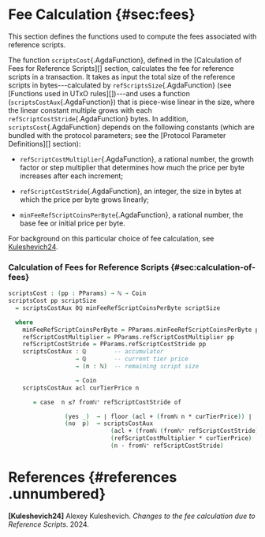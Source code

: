# Fee Calculation {#sec:fees}

This section defines the functions used to compute the fees associated with reference scripts.

The function `scriptsCost`{.AgdaFunction},
defined in the [Calculation of Fees for Reference Scripts][] section, calculates the
fee for reference scripts in a transaction. It takes as input the total
size of the reference scripts in bytes---calculated by
`refScriptsSize`{.AgdaFunction} (see [Functions used in UTxO rules][])---and
uses a function (`scriptsCostAux`{.AgdaFunction}) that is piece-wise
linear in the size, where the linear constant multiple grows with each
`refScriptCostStride`{.AgdaFunction} bytes. In addition,
`scriptsCost`{.AgdaFunction} depends on the following constants (which
are bundled with the protocol parameters; see the
[Protocol Parameter Definitions][] section):

- `refScriptCostMultiplier`{.AgdaFunction}, a rational number, the
  growth factor or step multiplier that determines how much the price
  per byte increases after each increment;

- `refScriptCostStride`{.AgdaFunction}, an integer, the size in bytes at
  which the price per byte grows linearly;

- `minFeeRefScriptCoinsPerByte`{.AgdaFunction}, a rational number, the
  base fee or initial price per byte.

For background on this particular choice of fee calculation, see
[Kuleshevich24](#adr9).


<!--
```agda
{-# OPTIONS --safe #-}

open import Ledger.Prelude hiding (_%_; _*_; ≤-trans; ∣_∣)
open import Ledger.Conway.Specification.Abstract
open import Ledger.Conway.Specification.Transaction

module Ledger.Conway.Specification.Fees
  (txs : _) (open TransactionStructure txs)
  where

open import Data.Rational using (0ℚ; ℚ; mkℚ+; _*_; floor)
open import Data.Rational.Literals using (number)
open import Ledger.Prelude.Numeric
open import Data.Nat.Induction using (<′-wellFounded)
open import Data.Nat.Properties using (<⇒<′; ≰⇒>; ∸-monoʳ-≤; +-monoʳ-≤; n≤1+n; m+[n∸m]≡n; ≤-reflexive; ≤-trans)
open import Data.Integer using (∣_∣)
open import Induction.WellFounded using (Acc; acc)
open import Agda.Builtin.FromNat using (Number)

open Number number renaming (fromNat to fromℕ)
```
-->

### Calculation of Fees for Reference Scripts {#sec:calculation-of-fees}

```agda
scriptsCost : (pp : PParams) → ℕ → Coin
scriptsCost pp scriptSize
  = scriptsCostAux 0ℚ minFeeRefScriptCoinsPerByte scriptSize
```
<!--
```agda
                  (<′-wellFounded scriptSize)
```
-->
```agda
  where
    minFeeRefScriptCoinsPerByte = PParams.minFeeRefScriptCoinsPerByte pp
    refScriptCostMultiplier = PParams.refScriptCostMultiplier pp
    refScriptCostStride = PParams.refScriptCostStride pp
    scriptsCostAux : ℚ        -- accumulator
                   → ℚ        -- current tier price
                   → (n : ℕ)  -- remaining script size
```
<!--
```agda
                   → Acc _<′_ n
```
-->
```agda
                   → Coin
    scriptsCostAux acl curTierPrice n
```
<!--
```agda
       (acc rs)
```
-->
```agda
       = case  n ≤? fromℕ⁺ refScriptCostStride of
```
<!--
```agda
                λ where
```
-->
```agda
                (yes _)  → ∣ floor (acl + (fromℕ n * curTierPrice)) ∣
                (no  p)  → scriptsCostAux
                             (acl + (fromℕ (fromℕ⁺ refScriptCostStride) * curTierPrice))
                             (refScriptCostMultiplier * curTierPrice)
                             (n - fromℕ⁺ refScriptCostStride)
```
<!--
```agda
                             (rs $ <⇒<′ (suc∸≤ (≤-trans (s<s z≤n) (≰⇒> p)) (ℕ⁺->0 refScriptCostStride)))
      where
        suc∸≤ : ∀ {n m : ℕ} → n > 0 → m > 0 → n ∸ m < n
        suc∸≤ {n} {.suc m} p (s≤s q) = ≤-trans (+-monoʳ-≤ 1 (∸-monoʳ-≤ n (s<s q)))
                                               (≤-reflexive (m+[n∸m]≡n p))
```
-->


# References {#references .unnumbered}

**\[Kuleshevich24\]** <span id="adr9" label="adr9"></span> Alexey
Kuleshevich. *Changes to the fee calculation due to Reference Scripts*.
2024.
